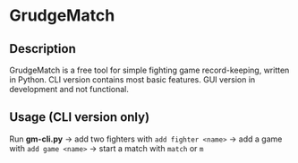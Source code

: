 # GrudgeMatch

## Description
GrudgeMatch is a free tool for simple fighting game record-keeping, written in Python. CLI version contains most basic features. GUI version in development and not functional.

## Usage (CLI version only)
Run __gm-cli.py__  -> add two fighters with `add fighter <name>` -> add a game with `add game <name>` -> start a match with `match` or `m`
